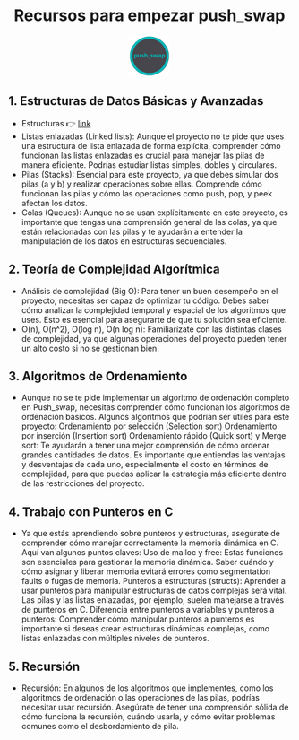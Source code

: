 
<h1 align="center" width="100%">Recursos para empezar push_swap</h1>


<p align="center" width="100%"><img src="../push_swap.png" width="72" />




## 1. Estructuras de Datos Básicas y Avanzadas

- Estructuras  👉  [link](estructuras.md)
- Listas enlazadas (Linked lists): Aunque el proyecto no te pide que uses una estructura de lista enlazada de forma explícita, comprender cómo funcionan las listas enlazadas es crucial para manejar las pilas de manera eficiente. Podrías estudiar listas simples, dobles y circulares.
- Pilas (Stacks): Esencial para este proyecto, ya que debes simular dos pilas (a y b) y realizar operaciones sobre ellas. Comprende cómo funcionan las pilas y cómo las operaciones como push, pop, y peek afectan los datos.
- Colas (Queues): Aunque no se usan explícitamente en este proyecto, es importante que tengas una comprensión general de las colas, ya que están relacionadas con las pilas y te ayudarán a entender la manipulación de los datos en estructuras secuenciales.

## 2. Teoría de Complejidad Algorítmica

 - Análisis de complejidad (Big O): Para tener un buen desempeño en el proyecto, necesitas ser capaz de optimizar tu código. Debes saber cómo analizar la complejidad temporal y espacial de los algoritmos que uses. Esto es esencial para asegurarte de que tu solución sea eficiente.
 - O(n), O(n^2), O(log n), O(n log n): Familiarízate con las distintas clases de complejidad, ya que algunas operaciones del proyecto pueden tener un alto costo si no se gestionan bien.

## 3. Algoritmos de Ordenamiento

 - Aunque no se te pide implementar un algoritmo de ordenación completo en Push_swap, necesitas comprender cómo funcionan los algoritmos de ordenación básicos. Algunos algoritmos que podrían ser útiles para este proyecto:
        Ordenamiento por selección (Selection sort)
        Ordenamiento por inserción (Insertion sort)
        Ordenamiento rápido (Quick sort) y Merge sort: Te ayudarán a tener una mejor comprensión de cómo ordenar grandes cantidades de datos.
   Es importante que entiendas las ventajas y desventajas de cada uno, especialmente el costo en términos de complejidad, para que puedas aplicar la estrategia más eficiente dentro de las restricciones del proyecto.

## 4. Trabajo con Punteros en C

 - Ya que estás aprendiendo sobre punteros y estructuras, asegúrate de comprender cómo manejar correctamente la memoria dinámica en C. Aquí van algunos puntos claves:
        Uso de malloc y free: Estas funciones son esenciales para gestionar la memoria dinámica. Saber cuándo y cómo asignar y liberar memoria evitará errores como segmentation faults o fugas de memoria.
        Punteros a estructuras (structs): Aprender a usar punteros para manipular estructuras de datos complejas será vital. Las pilas y las listas enlazadas, por ejemplo, suelen manejarse a través de punteros en C.
        Diferencia entre punteros a variables y punteros a punteros: Comprender cómo manipular punteros a punteros es importante si deseas crear estructuras dinámicas complejas, como listas enlazadas con múltiples niveles de punteros.

## 5. Recursión

 - Recursión: En algunos de los algoritmos que implementes, como los algoritmos de ordenación o las operaciones de las pilas, podrías necesitar usar recursión. Asegúrate de tener una comprensión sólida de cómo funciona la recursión, cuándo usarla, y cómo evitar problemas comunes como el desbordamiento de pila.
